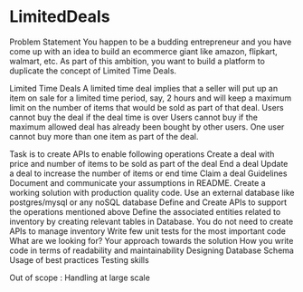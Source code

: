# LimitedDeals

Problem Statement
You happen to be a budding entrepreneur and you have come up with an idea to build an ecommerce giant like amazon, flipkart, walmart, etc. As part of this ambition, you want to build a platform to duplicate the concept of Limited Time Deals.

Limited Time Deals
A limited time deal implies that a seller will put up an item on sale for a limited time period, say, 2 hours and will keep a maximum limit on the number of items that would be sold as part of that deal. 
Users cannot buy the deal if the deal time is over 
Users cannot buy if the maximum allowed deal has already been bought by other users.
One user cannot buy more than one item as part of the deal.

Task is to create APIs to enable following operations
Create a deal with price and number of items to be sold as part of the deal
End a deal 
Update a deal to increase the number of items or end time
Claim a deal
Guidelines
Document and communicate  your assumptions in README. 
Create a working solution with production quality code.
Use an external database like postgres/mysql or any noSQL database
Define and Create APIs to support the operations mentioned above
Define the associated entities related to inventory by creating relevant tables in Database. You do not need to create APIs to manage inventory
Write few unit tests for the most important code
What are we looking for?
Your approach towards the solution
How you write code in terms of readability and maintainability
Designing Database Schema 
Usage of best practices
Testing skills

Out of scope : Handling at large scale 
